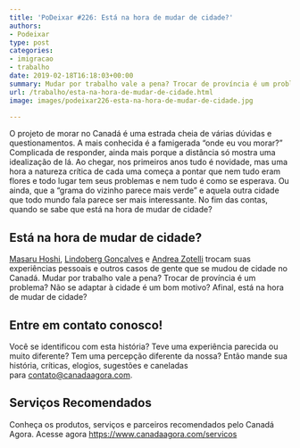 ```yaml
---
title: 'PoDeixar #226: Está na hora de mudar de cidade?'
authors:
- Podeixar
type: post
categories:
- imigracao
- trabalho
date: 2019-02-18T16:18:03+00:00
summary: Mudar por trabalho vale a pena? Trocar de província é um problema? Não se adaptar à cidade é um bom motivo? Afinal, está na hora de mudar de cidade?
url: /trabalho/esta-na-hora-de-mudar-de-cidade.html
image: images/podeixar226-esta-na-hora-de-mudar-de-cidade.jpg

---
```

O projeto de morar no Canadá é uma estrada cheia de várias dúvidas e questionamentos. A mais conhecida é a famigerada &#8220;onde eu vou morar?&#8221; Complicada de responder, ainda mais porque a distância só mostra uma idealização de lá. Ao chegar, nos primeiros anos tudo é novidade, mas uma hora a natureza crítica de cada uma começa a pontar que nem tudo eram flores e todo lugar tem seus problemas e nem tudo é como se esperava. Ou ainda, que a &#8220;grama do vizinho parece mais verde&#8221; e aquela outra cidade que todo mundo fala parece ser mais interessante. No fim das contas, quando se sabe que está na hora de mudar de cidade?

## Está na hora de mudar de cidade?

[Masaru Hoshi][1], [Lindoberg Gonçalves][2] e [Andrea Zotelli][3] trocam suas experiências pessoais e outros casos de gente que se mudou de cidade no Canadá. Mudar por trabalho vale a pena? Trocar de província é um problema? Não se adaptar à cidade é um bom motivo? Afinal, está na hora de mudar de cidade?<figure class="wp-block-embed-youtube wp-block-embed is-type-video is-provider-youtube wp-embed-aspect-16-9 wp-has-aspect-ratio">

<div class="wp-block-embed__wrapper">
  <span class="embed-youtube" style="text-align:center; display: block;"></span>
</div></figure>

## Entre em contato conosco!

Você se identificou com esta história? Teve uma experiência parecida ou muito diferente? Tem&nbsp;uma percepção diferente da nossa? Então mande sua história, críticas, elogios, sugestões e caneladas para&nbsp;<contato@canadaagora.com>.

## Serviços Recomendados

Conheça os produtos, serviços e parceiros recomendados pelo Canadá Agora. Acesse agora&nbsp;<https://www.canadaagora.com/servicos>

 [1]: /japa
 [2]: /berg
 [3]: /andreazotelli